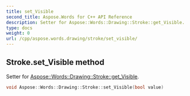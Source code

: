 ```yaml
---
title: set_Visible
second_title: Aspose.Words for C++ API Reference
description: Setter for Aspose::Words::Drawing::Stroke::get_Visible. 
type: docs
weight: 0
url: /cpp/aspose.words.drawing/stroke/set_visible/
---
```

## Stroke.set_Visible method


Setter for [Aspose::Words::Drawing::Stroke::get_Visible](./get_visible/).

```cpp
void Aspose::Words::Drawing::Stroke::set_Visible(bool value)
```

